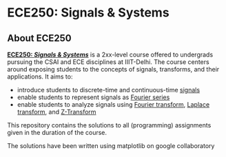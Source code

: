 # ECE250: Signals & Systems

## About ECE250

**[ECE250: *Signals & Systems*](http://techtree.iiitd.edu.in/viewDescription/filename?=ECE250)** is a 2xx-level course offered to undergrads pursuing the CSAI and ECE disciplines at IIIT-Delhi. The course centers around exposing students to the concepts of signals, transforms, and their applications. It aims to:

- introduce students to discrete-time and continuous-time [signals](https://en.wikipedia.org/wiki/Signal)
- enable students to represent signals as [Fourier series](https://en.wikipedia.org/wiki/Fourier_series)
- enable students to analyze signals using [Fourier transform](https://en.wikipedia.org/wiki/Fourier_transform), [Laplace transform](https://en.wikipedia.org/wiki/Laplace_transform), and [Z-Transform](https://en.wikipedia.org/wiki/Z-transform)

This repository contains the solutions to all (programming) assignments given in the duration of the course.

The solutions have been written using matplotlib on google collaboratory
